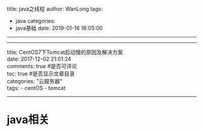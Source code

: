 title: java之线程
author: WanLong
tags:
  - java
categories:
  - java基础
date: 2019-01-16 18:05:00
---
---

title: CentOS7下Tomcat启动慢的原因及解决方案  
date: 2017-12-02 21:01:24  
comments: true #是否可评论  
toc: true #是否显示文章目录  
categories: "云服务器"  
tags:
	- centOS
	- tomcat
    
---

# java相关